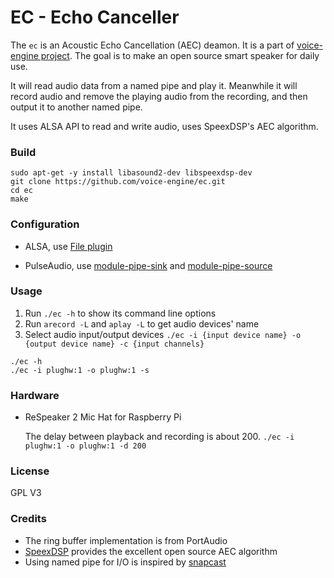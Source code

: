 EC - Echo Canceller
===================

The `ec` is an Acoustic Echo Cancellation (AEC) deamon.
It is a part of [voice-engine project](https://github.com/voice-engine).
The goal is to make an open source smart speaker for daily use.

It will read audio data from a named pipe and play it.
Meanwhile it will record audio and remove the playing audio from the recording,
and then output it to another named pipe.

It uses ALSA API to read and write audio, uses SpeexDSP's AEC algorithm.

### Build
```
sudo apt-get -y install libasound2-dev libspeexdsp-dev
git clone https://github.com/voice-engine/ec.git
cd ec
make
```

### Configuration
+ ALSA, use [File plugin](https://www.alsa-project.org/alsa-doc/alsa-lib/pcm_plugins.html)

+ PulseAudio, use [module-pipe-sink](https://www.freedesktop.org/wiki/Software/PulseAudio/Documentation/User/Modules/#index1h3) and [module-pipe-source](https://www.freedesktop.org/wiki/Software/PulseAudio/Documentation/User/Modules/#index2h3)

### Usage
1. Run `./ec -h` to show its command line options
2. Run `arecord -L` and `aplay -L` to get audio devices' name
3. Select audio input/output devices `./ec -i {input device name} -o {output device name} -c {input channels}`

```
./ec -h
./ec -i plughw:1 -o plughw:1 -s
```

### Hardware
+ ReSpeaker 2 Mic Hat for Raspberry Pi

  The delay between playback and recording is about 200. `./ec -i plughw:1 -o plughw:1 -d 200`

### License
GPL V3

### Credits
+ The ring buffer implementation is from PortAudio
+ [SpeexDSP](https://github.com/xiph/speexdsp) provides the excellent open source AEC algorithm
+ Using named pipe for I/O is inspired by [snapcast](https://github.com/badaix/snapcast)
